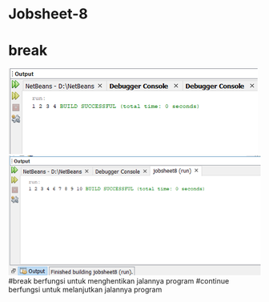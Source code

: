 # Jobsheet-8
# break
![Alt text](https://github.com/mikaozora/Jobsheet-8/blob/master/1.PNG)
![Alt text](https://github.com/mikaozora/Jobsheet-8/blob/master/continue.PNG)
#break berfungsi untuk menghentikan jalannya program
#continue berfungsi untuk melanjutkan jalannya program
